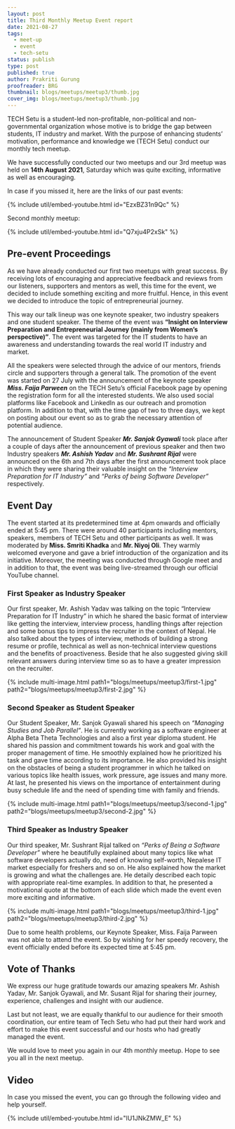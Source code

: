 ```yaml
---
layout: post
title: Third Monthly Meetup Event report
date: 2021-08-27
tags:
  - meet-up
  - event
  - tech-setu
status: publish
type: post
published: true
author: Prakriti Gurung
proofreader: BRG
thumbnail: blogs/meetups/meetup3/thumb.jpg
cover_img: blogs/meetups/meetup3/thumb.jpg
---
```


TECH Setu is a student-led non-profitable, non-political and non-governmental organization whose motive is to bridge the gap between students, IT industry and market. With the purpose of enhancing students’ motivation, performance and knowledge we (TECH Setu) conduct our monthly tech meetup.

We have successfully conducted our two meetups and our 3rd meetup was held on **14th August 2021**, Saturday which was quite exciting, informative as well as encouraging.

In case if you missed it, here are the links of our past events:

{% include util/embed-youtube.html id="EzxBZ31n9Qc" %}

Second monthly meetup:

{% include util/embed-youtube.html id="Q7xju4P2xSk" %}

## Pre-event Proceedings

As we have already conducted our first two meetups with great success. By receiving lots of encouraging and appreciative feedback and reviews from our listeners, supporters and mentors as well, this time for the event, we decided to include something exciting and more fruitful. Hence, in this event we decided to introduce the topic of entrepreneurial journey.

This way our talk lineup was one keynote speaker, two industry speakers and one student speaker. The theme of the event was **“Insight on Interview Preparation and Entrepreneurial Journey (mainly from Women’s perspective)”**. The event was targeted for the IT students to have an awareness and understanding towards the real world IT industry and market.

All the speakers were selected through the advice of our mentors, friends circle and supporters through a general talk.
The promotion of the event was started on 27 July with the announcement of the keynote speaker _**Miss. Faija Parween**_ on the TECH Setu’s official Facebook page by opening the registration form for all the interested students. We also used social platforms like Facebook and LinkedIn as our outreach and promotion platform. In addition to that, with the time gap of two to three days, we kept on posting about our event so as to grab the necessary attention of potential audience.

The announcement of Student Speaker _**Mr. Sanjok Gyawali**_ took place after a couple of days after the announcement of previous speaker and then two Industry speakers _**Mr. Ashish Yadav**_ and _**Mr. Sushrant Rijal**_ were announced on the 6th and 7th days after the first announcement took place in which they were sharing their valuable insight on the _“Interview Preparation for IT Industry”_ and _“Perks of being Software Developer”_ respectively.

## Event Day

The event started at its predetermined time at 4pm onwards and officially ended at 5:45 pm. There were around 40 participants including mentors, speakers, members of TECH Setu and other participants as well. It was moderated by **Miss. Smriti Khadka** and **Mr. Niyoj Oli**. They warmly welcomed everyone and gave a brief introduction of the organization and its initiative. Moreover, the meeting was conducted through Google meet and in addition to that, the event was being live-streamed through our official YouTube channel.

### First Speaker as Industry Speaker

Our first speaker, Mr. Ashish Yadav was talking on the topic “Interview Preparation for IT Industry” in which he shared the basic format of interview like getting the interview, interview process, handling things after rejection and some bonus tips to impress the recruiter in the context of Nepal. He also talked about the types of interview, methods of building a strong resume or profile, technical as well as non-technical interview questions and the benefits of proactiveness. Beside that he also suggested giving skill relevant answers during interview time so as to have a greater impression on the recruiter.

{% include multi-image.html
    path1="blogs/meetups/meetup3/first-1.jpg"
    path2="blogs/meetups/meetup3/first-2.jpg"
%}

### Second Speaker as Student Speaker

Our Student Speaker, Mr. Sanjok Gyawali shared his speech on _“Managing Studies and Job Parallel”_. He is currently working as a software engineer at Alpha Beta Theta Technologies and also a first year diploma student. He shared his passion and commitment towards his work and goal with the proper management of time. He smoothly explained how he prioritized his task and gave time according to its importance. He also provided his insight on the obstacles of being a student programmer in which he talked on various topics like health issues, work pressure, age issues and many more. At last, he presented his views on the importance of entertainment during busy schedule life and the need of spending time with family and friends.

{% include multi-image.html
    path1="blogs/meetups/meetup3/second-1.jpg"
    path2="blogs/meetups/meetup3/second-2.jpg"
%}

### Third Speaker as Industry Speaker

Our third speaker, Mr. Sushrant Rijal talked on _“Perks of Being a Software Developer”_ where he beautifully explained about many topics like what software developers actually do, need of knowing self-worth, Nepalese IT market especially for freshers and so on. He also explained how the market is growing and what the challenges are. He detaily described each topic with appropriate real-time examples. In addition to that, he presented a motivational quote at the bottom of each slide which made the event even more exciting and informative.

{% include multi-image.html
    path1="blogs/meetups/meetup3/third-1.jpg"
    path2="blogs/meetups/meetup3/third-2.jpg"
%}

Due to some health problems, our Keynote Speaker, Miss. Faija Parween was not able to attend the event. So by wishing for her speedy recovery, the event officially ended before its expected time at 5:45 pm.

## Vote of Thanks

We express our huge gratitude towards our amazing speakers Mr. Ashish Yadav, Mr. Sanjok Gyawali, and Mr. Susant Rijal for sharing their journey, experience, challenges and insight with our audience.

Last but not least, we are equally thankful to our audience for their smooth coordination, our entire team of Tech Setu who had put their hard work and effort to make this event successful and our hosts who had greatly managed the event.

We would love to meet you again in our 4th monthly meetup. Hope to see you all in the next meetup.

## Video

In case you missed the event, you can go through the following video and help yourself.

{% include util/embed-youtube.html id="lU1JNkZMW_E" %}
